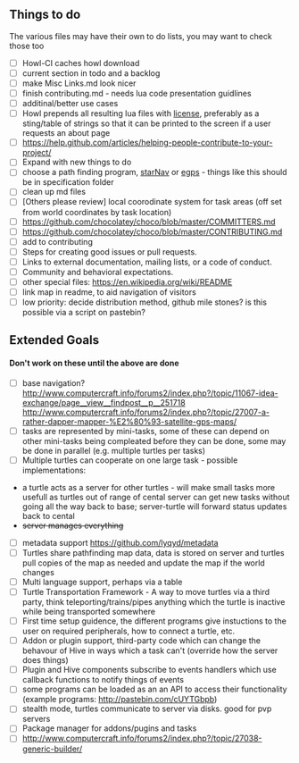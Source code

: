 ## Things to do
The various files may have their own to do lists, you may want to check those too
* [ ] Howl-CI caches howl download
* [ ] current section in todo and a backlog
* [ ] make Misc Links.md look nicer
* [ ] finish contributing.md - needs lua code presentation guidlines
* [ ] additinal/better use cases
* [ ] Howl prepends all resulting lua files with [license](https://github.com/CC-Hive/Main/blob/master/LICENSE.txt), preferably as a sting/table of strings so that it can be printed to the screen if a user requests an about page
* [ ] https://help.github.com/articles/helping-people-contribute-to-your-project/
* [ ] Expand with new things to do
* [ ] choose a path finding program, [starNav](http://www.computercraft.info/forums2/index.php?/topic/19491-) or [egps](http://www.computercraft.info/forums2/index.php?/topic/25856-un-official-egps-developement-mapping-pathfinding-api/) - things like this should be in specification folder
* [ ] clean up md files
* [ ] [Others please review] local coorodinate system for task areas (off set from world coordinates by task location)
* [ ] https://github.com/chocolatey/choco/blob/master/COMMITTERS.md
* [ ] https://github.com/chocolatey/choco/blob/master/CONTRIBUTING.md
* [ ] add to contributing
 * [ ] Steps for creating good issues or pull requests.
 * [ ] Links to external documentation, mailing lists, or a code of conduct.
 * [ ] Community and behavioral expectations.
* [ ] other special files: https://en.wikipedia.org/wiki/README
* [ ] link map in readme, to aid navigation of visitors
* [ ] low priority: decide distribution method, github mile stones? is this possible via a script on pastebin?

## Extended Goals
#### Don't work on these until the above are done
* [ ] base navigation? http://www.computercraft.info/forums2/index.php?/topic/11067-idea-exchange/page__view__findpost__p__251718 http://www.computercraft.info/forums2/index.php?/topic/27007-a-rather-dapper-mapper-%E2%80%93-satellite-gps-maps/
* [ ] tasks are represented by mini-tasks, some of these can depend on other mini-tasks being compleated before they can be done, some may be done in parallel (e.g. multiple turtles per tasks)
* [ ] Multiple turtles can cooperate on one large task - possible implementations:
 * a turtle acts as a server for other turtles - will make small tasks more usefull as turtles out of range of cental server can get new tasks without going all the way back to base; server-turtle will forward status updates back to cental 
 * ~~server manages everything~~
* [ ] metadata support https://github.com/lyqyd/metadata
* [ ] Turtles share pathfinding map data, data is stored on server and turtles pull copies of the map as needed and update the map if the world changes
* [ ] Multi language support, perhaps via a table
* [ ] Turtle Transportation Framework - A way to move turtles via a third party, think teleporting/trains/pipes anything which the turtle is inactive while being transported somewhere
* [ ] First time setup guidence, the different programs give instuctions to the user on required peripherals, how to connect a turtle, etc.
* [ ] Addon or plugin support, third-party code which can change the behavour of Hive in ways which a task can't (override how the server does things)
 * [ ] Plugin and Hive components subscribe to events handlers which use callback functions to notify things of events
* [ ] some programs can be loaded as an an API to access their functionality (example programs: http://pastebin.com/cUYTGbpb)
* [ ] stealth mode, turtles communicate to server via disks. good for pvp servers
* [ ] Package manager for addons/pugins and tasks
* [ ] http://www.computercraft.info/forums2/index.php?/topic/27038-generic-builder/
